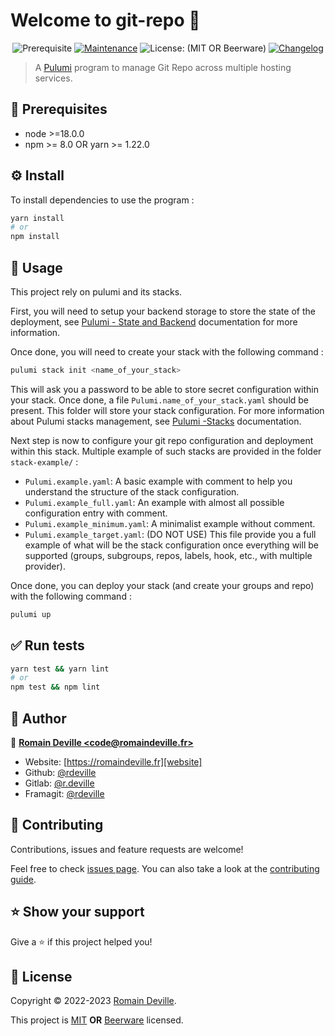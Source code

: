 # Welcome to git-repo 👋

<center>

![Prerequisite][prerequisite_badge]
[![Maintenance][maintenance_badge]][maintenance_badge_url]
![License: (MIT OR Beerware)][license_badge]
[![Changelog][changelog_badge]][changelog_badge_url]

</center>

[prerequisite_badge]: https://img.shields.io/badge/node-%3E%3D18.0.0-blue.svg
[maintenance_badge]: https://img.shields.io/badge/Maintained%3F-yes-green.svg
[maintenance_badge_url]: https://github.com/rdeville-public/git-repo/graphs/commit-activity
[license_badge]: https://img.shields.io/badge/license-MIT%20OR%20Beerware-blue
[changelog_badge]: https://img.shields.io/badge/changelog-semantic%20release%20gitmoji-yellow
[changelog_badge_url]: https://github.com/momocow/semantic-release-gitmoji

> A [Pulumi][pulumi] program to manage Git Repo across multiple hosting
> services.

[pulumi]: https://www.pulumi.com/

## 📌 Prerequisites

  * node >=18.0.0
  * npm >= 8.0 OR yarn >= 1.22.0

## ⚙️ Install

To install dependencies to use the program :

```bash
yarn install
# or
npm install
```

## 🚀 Usage

This project rely on pulumi and its stacks.

First, you will need to setup your backend storage to store the state of the
deployment, see [Pulumi - State and Backend][pulumi_state] documentation for
more information.

Once done, you will need to create your stack with the following command :

```bash
pulumi stack init <name_of_your_stack>
```

This will ask you a password to be able to store secret configuration within
your stack. Once done, a file `Pulumi.name_of_your_stack.yaml` should be
present. This folder will store your stack configuration. For more information
about Pulumi stacks management, see [Pulumi -Stacks][pulumi_stack]
documentation.

Next step is now to configure your git repo configuration and deployment within
this stack. Multiple example of such stacks are provided in the folder
`stack-example/` :

  * `Pulumi.example.yaml`: A basic example with comment to help you understand
    the structure of the stack configuration.
  * `Pulumi.example_full.yaml`: An example with almost all possible
    configuration entry with comment.
  * `Pulumi.example_minimum.yaml`: A minimalist example without comment.
  * `Pulumi.example_target.yaml`: (DO NOT USE) This file provide you a full
    example of what will be the stack configuration once everything will be
    supported (groups, subgroups, repos, labels, hook, etc., with multiple
    provider).

Once done, you can deploy your stack (and create your groups and repo) with the
following command :

```bash
pulumi up
```

[pulumi_state]: https://www.pulumi.com/docs/intro/concepts/state/
[pulumi_stack]: https://www.pulumi.com/docs/intro/concepts/stack/

## ✅ Run tests

```bash
yarn test && yarn lint
# or
npm test && npm lint
```

## 👤 Author

📧 [**Romain Deville \<code@romaindeville.fr\>**][mail]

  * Website: [https://romaindeville.fr][website]
  * Github: [@rdeville][github_profile]
  * Gitlab: [@r.deville][gitlab_profile]
  * Framagit: [@rdeville][framagit_profile]

[mail]: mailto:code@romaindeville.fr
[website]: https://romaindeville.fr
[github_profile]: https://github.com/rdeville
[gitlab_profile]: https://gitlab.com/r.deville
[framagit_profile]: https://framagit.org/rdeville

## 🤝 Contributing

Contributions, issues and feature requests are welcome!

Feel free to check [issues page][issues_pages]. You can also take a
look at the [contributing guide][contributing_guide].

[issues_pages]: https://github.com/rdeville-public/git-repo/-/issues
[contributing_guide]: https://github.com/rdeville-public/git-repo/blob/master/CONTRIBUTING.md

## ⭐️ Show your support

Give a ⭐️ if this project helped you!

## 📝 License

Copyright © 2022-2023 [Romain Deville](https://github.com/rdeville).

This project is [MIT][mit_license] **OR** [Beerware][beerware_license] licensed.

[mit_license]: https://github.com/rdeville-public/git-repo/blob/master/LICENSE.MIT
[beerware_license]: https://github.com/rdeville-public/git-repo/blob/master/LICENSE.BEERWARE

